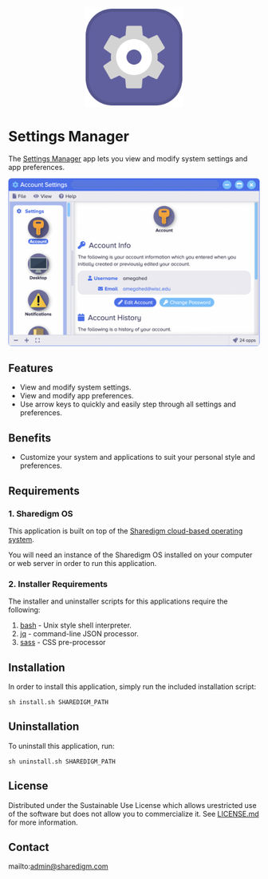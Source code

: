 <p align="center" style="text-align:center">
	<img src="images/icons/logo.svg" width="200">
</p>

# Settings Manager

The [Settings Manager](https://www.sharedigm.com/#apps/settings-manager) app lets you view and modify system settings and app preferences.

<p align="center" style="text-align:center">
	<img src="images/info/settings-manager.png" width="720" style="border-radius:6px" />
</p>

## Features

- View and modify system settings.
- View and modify app preferences.
- Use arrow keys to quickly and easily step through all settings and preferences.

## Benefits

- Customize your system and applications to suit your personal style and preferences.

## Requirements

### 1. Sharedigm OS

This application is built on top of the [Sharedigm cloud-based operating system](https://github.com/Sharedigm/SharedigmOS).

You will need an instance of the Sharedigm OS installed on your computer or web server in order to run this application.

### 2. Installer Requirements

The installer and uninstaller scripts for this applications require the following:

1. [bash](https://en.wikipedia.org/wiki/Bash_(Unix_shell)) - Unix style shell interpreter. 
2. [jq](https://jqlang.github.io/jq/) - command-line JSON processor. 
2. [sass](https://sass-lang.com) - CSS pre-processor

## Installation

In order to install this application, simply run the included installation script:

```
sh install.sh SHAREDIGM_PATH
```

## Uninstallation

To uninstall this application, run:

```
sh uninstall.sh SHAREDIGM_PATH
```

<!-- LICENSE -->
## License

Distributed under the Sustainable Use License which allows urestricted use of the software but does not allow you to commercialize it. See [LICENSE.md](LICENSE.md) for more information.

<!-- CONTACT -->
## Contact

mailto:admin@sharedigm.com